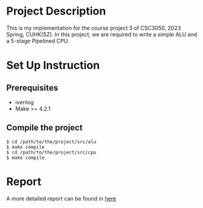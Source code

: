 # Project Description

This is my implementation for the course project 3 of CSC3050, 2023 Spring, CUHK(SZ). In this project, we are required to write a simple ALU and a 5-stage Pipelined CPU.

# Set Up Instruction

## Prerequisites

- iverilog
- Make >= 4.2.1

## Compile the project

```shell
$ cd /path/to/the/project/src/alu
$ make compile
$ cd /path/to/the/project/src/cpu
$ make compile
```

# Report

A more detailed report can be found in [here](https://github.com/EnderturtleOrz/5-Stage-Pipelined-CPU-MIPS32/blob/master/report/report.pdf)
